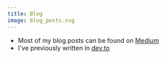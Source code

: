```yaml
---
title: Blog
image: blog_posts.svg
---
```


- Most of my blog posts can be found on [Medium](https://medium.com/@rosariopfernandes)
- I've previously written in [dev.to](https://dev.to/rosariopfernandes/)
